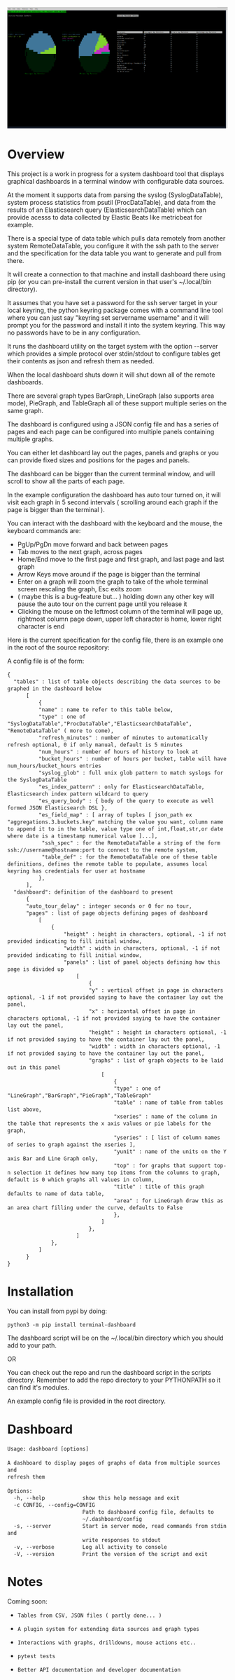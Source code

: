 ![Dashboard Image](https://raw.githubusercontent.com/jpfxgood/dashboard/master/images/dashboard_screen.png)

Overview
========

This project is a work in progress for a system dashboard tool that displays graphical dashboards in a terminal window with configurable data sources.

At the moment it supports data from parsing the syslog (SyslogDataTable), system process statistics from psutil (ProcDataTable), and data from the results of an Elasticsearch query (ElasticsearchDataTable) which can provide acesss to data collected by Elastic Beats like metricbeat for example.

There is a special type of data table which pulls data remotely from another system RemoteDataTable, you configure it with the ssh path to the server and the specification for the data table you want to generate and pull from there.

It will create a connection to that machine and install dashboard there using pip (or you can pre-install the current version in that user's ~/.local/bin directory).

It assumes that you have set a password for the ssh server target in your local keyring, the python keyring package comes with a command line tool where you can just say "keyring set servername username" and it will prompt you for the password and install it into the system keyring. This way no passwords have to be in any configuration.

It runs the dashboard utility on the target system with the option --server which provides a simple protocol over stdin/stdout to configure tables get their contents as json and refresh them as needed.

When the local dashboard shuts down it will shut down all of the remote dashboards.

There are several graph types BarGraph, LineGraph (also supports area mode), PieGraph, and TableGraph all of these support multiple series on the same graph.

The dashboard is configured using a JSON config file and has a series of pages and each page can be configured into multiple panels containing multiple graphs.

You can either let dashboard lay out the pages, panels and graphs or you can provide fixed sizes and positions for the pages and panels.

The dashboard can be bigger than the current terminal window, and will scroll to show all the parts of each page.

In the example configuration the dashboard has auto tour turned on, it will visit each graph in 5 second intervals ( scrolling around each graph if the page is bigger than the terminal ).

You can interact with the dashboard with the keyboard and the mouse, the keyboard commands are:

  *    PgUp/PgDn move forward and back between pages
  *    Tab moves to the next graph, across pages
  *    Home/End move to the first page and first graph, and last page and last graph
  *    Arrow Keys move around if the page is bigger than the terminal
  *    Enter on a graph will zoom the graph to take of the whole terminal screen rescaling the graph, Esc exits zoom
  *    ( maybe this is a bug-feature but... ) holding down any other key will pause the auto tour on the current page until you release it
  *    Clicking the mouse on the leftmost column of the terminal will page up, rightmost column page down, upper left character is home, lower right character is end

Here is the current specification for the config file, there is an example one in the root of the source repository:

A config file is of the form:

    {
      "tables" : list of table objects describing the data sources to be graphed in the dashboard below
          [
              {
              "name" : name to refer to this table below,
              "type" : one of "SyslogDataTable","ProcDataTable","ElasticsearchDataTable", "RemoteDataTable" ( more to come),
              "refresh_minutes" : number of minutes to automatically refresh optional, 0 if only manual, default is 5 minutes
              "num_hours" : number of hours of history to look at
              "bucket_hours" : number of hours per bucket, table will have num_hours/bucket_hours entries
              "syslog_glob" : full unix glob pattern to match syslogs for the SyslogDataTable
              "es_index_pattern" : only for ElasticsearchDataTable, Elasticsearch index pattern wildcard to query
              "es_query_body" : { body of the query to execute as well formed JSON Elasticsearch DSL },
              "es_field_map" : [ array of tuples [ json_path ex "aggregations.3.buckets.key" matching the value you want, column name to append it to in the table, value type one of int,float,str,or date where date is a timestamp numerical value ]...],
               "ssh_spec" : for the RemoteDataTable a string of the form ssh://username@hostname:port to connect to the remote system,
               "table_def" : for the RemoteDataTable one of these table definitions, defines the remote table to populate, assumes local keyring has credentials for user at hostname
              },
          ],
      "dashboard": definition of the dashboard to present
          {
          "auto_tour_delay" : integer seconds or 0 for no tour,
          "pages" : list of page objects defining pages of dashboard
              [
                  {
                      "height" : height in characters, optional, -1 if not provided indicating to fill initial window,
                      "width" : width in characters, optional, -1 if not provided indicating to fill initial window,
                      "panels" : list of panel objects defining how this page is divided up
                          [
                              {
                              "y" : vertical offset in page in characters optional, -1 if not provided saying to have the container lay out the panel,
                              "x" : horizontal offset in page in characters optional, -1 if not provided saying to have the container lay out the panel,
                              "height" : height in characters optional, -1 if not provided saying to have the container lay out the panel,
                              "width" : width in characters optional, -1 if not provided saying to have the container lay out the panel,
                              "graphs" : list of graph objects to be laid out in this panel
                                  [
                                      {
                                      "type" : one of "LineGraph","BarGraph","PieGraph","TableGraph"
                                      "table" : name of table from tables list above,
                                      "xseries" : name of the column in the table that represents the x axis values or pie labels for the graph,
                                      "yseries" : [ list of column names of series to graph against the xseries ],
                                      "yunit" : name of the units on the Y axis Bar and Line Graph only,
                                      "top" : for graphs that support top-n selection it defines how many top items from the columns to graph, default is 0 which graphs all values in column,
                                      "title" : title of this graph defaults to name of data table,
                                      "area" : for LineGraph draw this as an area chart filling under the curve, defaults to False
                                      },
                                  ]
                              },
                          ]
                  },
              ]
          }
    }

Installation
============

You can install from pypi by doing:

    python3 -m pip install terminal-dashboard

The dashboard script will be on the ~/.local/bin directory which you should add to your path.

OR

You can check out the repo and run the dashboard script in the scripts directory. Remember to add the repo directory to your PYTHONPATH so it can find it's modules.

An example config file is provided in the root directory.

Dashboard
=========

    Usage: dashboard [options]

    A dashboard to display pages of graphs of data from multiple sources and
    refresh them

    Options:
      -h, --help            show this help message and exit
      -c CONFIG, --config=CONFIG
                            Path to dashboard config file, defaults to
                            ~/.dashboard/config
      -s, --server          Start in server mode, read commands from stdin and
                            write responses to stdout
      -v, --verbose         Log all activity to console
      -V, --version         Print the version of the script and exit


Notes
=====

Coming soon:

  *     Tables from CSV, JSON files ( partly done... )
  *     A plugin system for extending data sources and graph types
  *     Interactions with graphs, drilldowns, mouse actions etc..
  *     pytest tests
  *     Better API documentation and developer documentation
